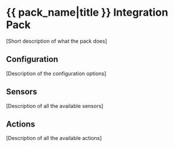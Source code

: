 # {{ pack_name|title }} Integration Pack

[Short description of what the pack does]

## Configuration

[Description of the configuration options]

## Sensors

[Description of all the available sensors]

## Actions

[Description of all the available actions]
